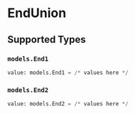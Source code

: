 # EndUnion


## Supported Types

### `models.End1`

```python
value: models.End1 = /* values here */
```

### `models.End2`

```python
value: models.End2 = /* values here */
```

